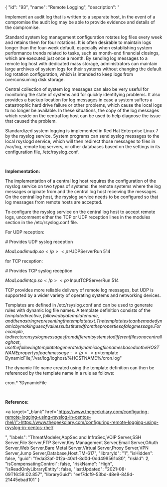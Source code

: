 {
  "id": "93",
  "name": "Remote Logging",
  "description": "<p>Implement an audit log that is written to a separate host, in the event of a compromise the audit log may be able to provide evidence and details of the compromise.</p><p>Standard system log management configuration rotates log files every week and retains them for four rotations. It is often desirable to maintain logs longer than the four-week default, especially when establishing system performance trends related to tasks, such as month-end financial closings, which are executed just once a month. By sending log messages to a remote log host with dedicated mass storage, administrators can maintain large archives of system logs for their systems without changing the default log rotation configuration, which is intended to keep logs from overconsuming disk storage.</p><p>Central collection of system log messages can also be very useful for monitoring the state of systems and for quickly identifying problems. It also provides a backup location for log messages in case a system suffers a catastrophic hard drive failure or other problems, which cause the local logs to no longer be available. In these situations, the copy of the log messages which reside on the central log host can be used to help diagnose the issue that caused the problem.</p><p>Standardized system logging is implemented in Red Hat Enterprise Linux 7 by the rsyslog service. System programs can send syslog messages to the local rsyslogd service, which will then redirect those messages to files in /var/log, remote log servers, or other databases based on the settings in its configuration file, /etc/rsyslog.conf.</p><p><br /></p><p><b>Implementation:</b></p><p>The implementation of a central log host requires the configuration of the rsyslog service on two types of systems: the remote systems where the log messages originate from and the central log host receiving the messages. On the central log host, the rsyslog service needs to be configured so that log messages from remote hosts are accepted.</p><p>To configure the rsyslog service on the central log host to accept remote logs, uncomment either the TCP or UDP reception lines in the modules section in the /etc/rsyslog.conf file.</p><p>For UDP reception:</p><p># Provides UDP syslog reception</p><p>$ModLoad imudp.so</p><p>$UDPServerRun 514</p><p>for TCP reception:</p><p># Provides TCP syslog reception</p><p>$ModLoad imtcp.so</p><p>$InputTCPServerRun 514</p><p>TCP provides more reliable delivery of remote log messages, but UDP is supported by a wider variety of operating systems and networking devices.</p><p>Templates are defined in /etc/rsyslog.conf and can be used to generate rules with dynamic log file names. A template definition consists of the $template directive, followed by a template name, and then a string representing the template text. The template text can be made dynamic by making use of values substituted from the properties of a log message. For example, to direct cron syslog messages from different systems to different files on a central log host, use the following template to generate dynamic log file names based on the HOSTNAME property of each message:</p><p>$template DynamicFile,&quot;/var/log/loghost/%HOSTNAME%/cron.log&quot;</p><p>The dynamic file name created using the template definition can then be referenced by the template name in a rule as follows:</p><p>cron.*    ?DynamicFile</p><p><br /></p><p><b>Reference:</b></p><p><a target=\"_blank\" href=\"https://www.thegeekdiary.com/configuring-remote-logging-using-rsyslog-in-centos-rhel/\">https://www.thegeekdiary.com/configuring-remote-logging-using-rsyslog-in-centos-rhel/</a></p>",
  "labels": "ThreatModeler,AppSec and InfraSec,VOIP Server,SSH Server,File Server,FTP Server,Key Management Server,Email Server,OAuth Server,Web Server,Bare Metal Server,Virtual Server,Proxy Server,VPN Server,Jump Server,Database,Host,TM-617",
  "libraryId": "1",
  "isHidden": false,
  "guid": "feda33af-012a-40d1-8d0d-0dd499561b80",
  "riskId": 2,
  "isCompensatingControl": false,
  "riskName": "High",
  "isReadOnlyLibraryEntity": false,
  "lastUpdated": "2021-08-09T16:58:02.857",
  "libraryGuid": "eef7dcf9-53bd-48e9-849d-21445ebad101"
}